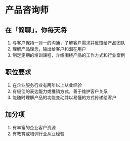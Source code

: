 # 产品咨询师

## 在「简聊」，你每天将

1. 与客户保持一对一的沟通，了解客户需求并反馈给产品团队
2. 理解产品理念，输出给客户和潜在用户
3. 制定定期的培训课程，介绍围绕产品的工作方式和行业案例

## 职位要求

1. 在企业服务行业有两年以上从业经验
2. 有极佳的表达能力或推销方式，善于维护客户关系
3. 能随时理解产品的功能变动并以易懂的方式传递给客户

## 加分项

1. 有丰富的企业客户资源
2. 有教育或培训行业从业经验

